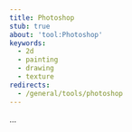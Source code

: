```yaml
---
title: Photoshop
stub: true
about: 'tool:Photoshop'
keywords:
  - 2d
  - painting
  - drawing
  - texture
redirects:
  - /general/tools/photoshop
---
```

...
